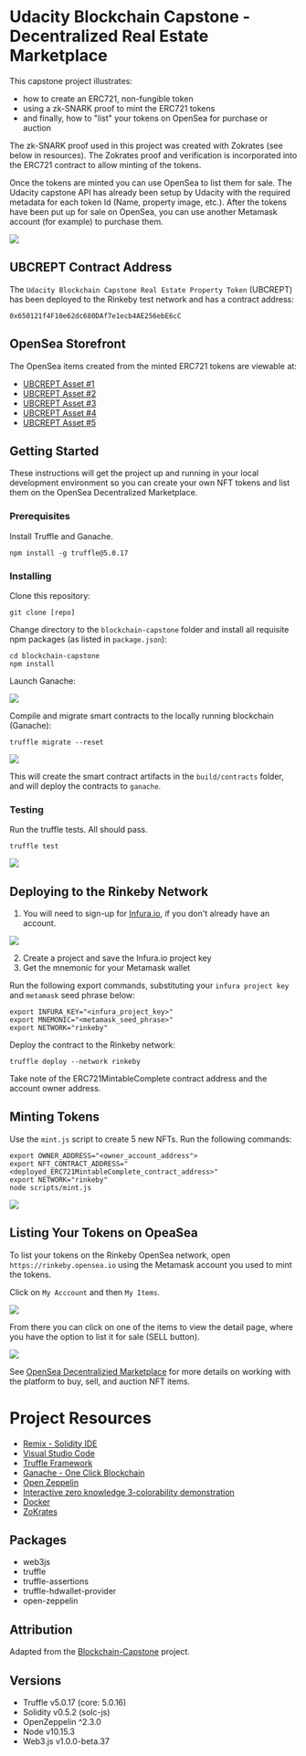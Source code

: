 # Udacity Blockchain Capstone - Decentralized Real Estate Marketplace

This capstone project illustrates:
* how to create an ERC721, non-fungible token
* using a zk-SNARK proof to mint the ERC721 tokens
* and finally, how to "list" your tokens on OpenSea for purchase or auction

The zk-SNARK proof used in this project was created with Zokrates (see below in resources). The Zokrates proof and verification is
incorporated into the ERC721 contract to allow minting of the tokens.

Once the tokens are minted you can use OpenSea to list them for sale. The Udacity capstone API has already been setup by Udacity 
with the required metadata for each token Id (Name, property image, etc.). After the tokens have been put up for sale on OpenSea,
you can use another Metamask account (for example) to purchase them.

![](images/opensea-items.png)

## UBCREPT Contract Address

The ```Udacity Blockchain Capstone Real Estate Property Token``` (UBCREPT) has been deployed to the Rinkeby test network and has a 
contract address:

```
0x650121f4F10e62dc680DAf7e1ecb4AE256ebE6cC
```

## OpenSea Storefront

The OpenSea items created from the minted ERC721 tokens are viewable at:

* [UBCREPT Asset #1](https://rinkeby.opensea.io/assets/0x650121f4F10e62dc680DAf7e1ecb4AE256ebE6cC/1?)
* [UBCREPT Asset #2](https://rinkeby.opensea.io/assets/0x650121f4F10e62dc680DAf7e1ecb4AE256ebE6cC/2?)
* [UBCREPT Asset #3](https://rinkeby.opensea.io/assets/0x650121f4F10e62dc680DAf7e1ecb4AE256ebE6cC/3?)
* [UBCREPT Asset #4](https://rinkeby.opensea.io/assets/0x650121f4F10e62dc680DAf7e1ecb4AE256ebE6cC/4?)
* [UBCREPT Asset #5](https://rinkeby.opensea.io/assets/0x650121f4F10e62dc680DAf7e1ecb4AE256ebE6cC/5?)


## Getting Started

These instructions will get the project up and running in your local development environment so you can create your own NFT tokens and list them on the OpenSea Decentralized Marketplace.

### Prerequisites

Install Truffle and Ganache. 

```
npm install -g truffle@5.0.17
```


### Installing

Clone this repository:

```
git clone [repo]
```

Change directory to the ```blockchain-capstone``` folder and install all requisite npm packages (as listed in ```package.json```):

```
cd blockchain-capstone
npm install
```

Launch Ganache:

![](images/ganache.png)


Compile and migrate smart contracts to the locally running blockchain (Ganache):

```
truffle migrate --reset
```

![](images/truffle-migrate.png)

This will create the smart contract artifacts in the ```build/contracts``` folder, and will deploy the contracts to ```ganache```.


### Testing

Run the truffle tests. All should pass.

```
truffle test
```

![](images/truffle-test.png)


## Deploying to the Rinkeby Network

1. You will need to sign-up for [Infura.io](https://infura.io), if you don't already have an account.

![](images/infura.png)

2. Create a project and save the Infura.io project key
3. Get the mnemonic for your Metamask wallet

Run the following export commands, substituting your ```infura project key``` and ```metamask``` seed phrase below:

```
export INFURA_KEY="<infura_project_key>"
export MNEMONIC="<metamask_seed_phrase>"
export NETWORK="rinkeby"
```

Deploy the contract to the Rinkeby network:

```
truffle deploy --network rinkeby
```

Take note of the ERC721MintableComplete contract address and the account owner address.

## Minting Tokens

Use the ```mint.js``` script to create 5 new NFTs. Run the following commands:

```
export OWNER_ADDRESS="<owner_account_address">
export NFT_CONTRACT_ADDRESS="<deployed_ERC721MintableComplete_contract_address>"
export NETWORK="rinkeby"
node scripts/mint.js
```

![](images/minted.png)


## Listing Your Tokens on OpeaSea

To list your tokens on the Rinkeby OpenSea network, open ```https://rinkeby.opensea.io``` using the Metamask account you used to mint the tokens.

Click on ```My Acccount``` and then ```My Items```.

![](images/opensea.png)


From there you can click on one of the items to view the detail page, where you have the option to list it for sale (SELL button).

![](images/opensea-item.png)


See [OpenSea Decentralizied Marketplace](https://docs.opensea.io/docs/getting-started) for more details on working with the platform to buy, sell, and auction NFT items.


# Project Resources

* [Remix - Solidity IDE](https://remix.ethereum.org/)
* [Visual Studio Code](https://code.visualstudio.com/)
* [Truffle Framework](https://truffleframework.com/)
* [Ganache - One Click Blockchain](https://truffleframework.com/ganache)
* [Open Zeppelin ](https://openzeppelin.org/)
* [Interactive zero knowledge 3-colorability demonstration](http://web.mit.edu/~ezyang/Public/graph/svg.html)
* [Docker](https://docs.docker.com/install/)
* [ZoKrates](https://github.com/Zokrates/ZoKrates)

## Packages

* web3js
* truffle
* truffle-assertions
* truffle-hdwallet-provider
* open-zeppelin

## Attribution

Adapted from the [Blockchain-Capstone](https://github.com/udacity/Blockchain-Capstone) project.

## Versions
* Truffle v5.0.17 (core: 5.0.16)
* Solidity v0.5.2 (solc-js)
* OpenZeppelin ^2.3.0
* Node v10.15.3
* Web3.js v1.0.0-beta.37
